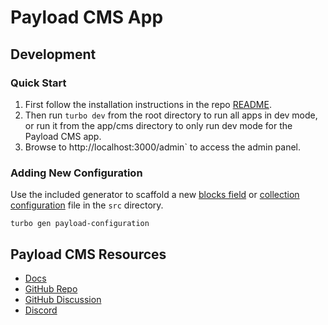 # Payload CMS App

## Development

### Quick Start

1. First follow the installation instructions in the repo [README](../../README.md).
1. Then run `turbo dev` from the root directory to run all apps in dev mode, or run it from the app/cms directory to only run dev mode for the Payload CMS app.
1. Browse to http://localhost:3000/admin` to access the admin panel.

### Adding New Configuration

Use the included generator to scaffold a new [blocks field](https://payloadcms.com/docs/fields/blocks) or [collection configuration](https://payloadcms.com/docs/configuration/collections) file in the `src` directory.

```
turbo gen payload-configuration
```

## Payload CMS Resources

- [Docs](https://payloadcms.com/docs)
- [GitHub Repo](https://github.com/payloadcms/payload)
- [GitHub Discussion](https://github.com/payloadcms/payload/discussions)
- [Discord](https://discord.com/invite/payload)
